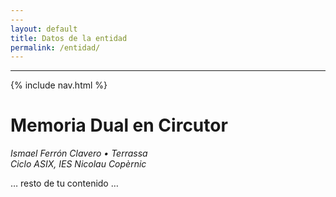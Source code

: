 ```yaml
---
---
layout: default
title: Datos de la entidad
permalink: /entidad/
---
```

---

{% include nav.html %}

# Memoria Dual en Circutor

*Ismael Ferrón Clavero • Terrassa*  
*Ciclo ASIX, IES Nicolau Copèrnic*

… resto de tu contenido …
